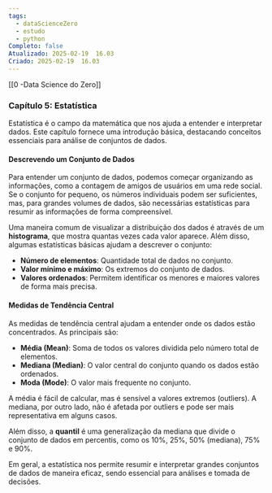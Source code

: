 ```yaml
---
tags:
  - dataScienceZero
  - estudo
  - python
Completo: false
Atualizado: 2025-02-19  16.03
Criado: 2025-02-19  16.03
---
```

[[0 -Data Science do Zero]]

### Capítulo 5: Estatística

Estatística é o campo da matemática que nos ajuda a entender e interpretar dados. Este capítulo fornece uma introdução básica, destacando conceitos essenciais para análise de conjuntos de dados.

#### **Descrevendo um Conjunto de Dados**

Para entender um conjunto de dados, podemos começar organizando as informações, como a contagem de amigos de usuários em uma rede social. Se o conjunto for pequeno, os números individuais podem ser suficientes, mas, para grandes volumes de dados, são necessárias estatísticas para resumir as informações de forma compreensível.

Uma maneira comum de visualizar a distribuição dos dados é através de um **histograma**, que mostra quantas vezes cada valor aparece. Além disso, algumas estatísticas básicas ajudam a descrever o conjunto:

- **Número de elementos**: Quantidade total de dados no conjunto.
- **Valor mínimo e máximo**: Os extremos do conjunto de dados.
- **Valores ordenados**: Permitem identificar os menores e maiores valores de forma mais precisa.

#### **Medidas de Tendência Central**

As medidas de tendência central ajudam a entender onde os dados estão concentrados. As principais são:

- **Média (Mean)**: Soma de todos os valores dividida pelo número total de elementos.
- **Mediana (Median)**: O valor central do conjunto quando os dados estão ordenados.
- **Moda (Mode)**: O valor mais frequente no conjunto.

A média é fácil de calcular, mas é sensível a valores extremos (outliers). A mediana, por outro lado, não é afetada por outliers e pode ser mais representativa em alguns casos.

Além disso, a **quantil** é uma generalização da mediana que divide o conjunto de dados em percentis, como os 10%, 25%, 50% (mediana), 75% e 90%.

Em geral, a estatística nos permite resumir e interpretar grandes conjuntos de dados de maneira eficaz, sendo essencial para análises e tomada de decisões.



